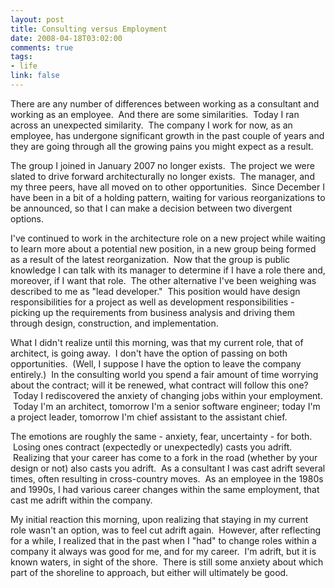 ```yaml
--- 
layout: post
title: Consulting versus Employment
date: 2008-04-18T03:02:00
comments: true
tags:
- life
link: false
---
```

There are any number of differences between working as a consultant and working as an employee.  And there are some similarities.  Today I ran across an unexpected similarity.  The company I work for now, as an employee, has undergone significant growth in the past couple of years and they are going through all the growing pains you might expect as a result.

The group I joined in January 2007 no longer exists.  The project we were slated to drive forward architecturally no longer exists.  The manager, and my three peers, have all moved on to other opportunities.  Since December I have been in a bit of a holding pattern, waiting for various reorganizations to be announced, so that I can make a decision between two divergent options.

I've continued to work in the architecture role on a new project while waiting to learn more about a potential new position, in a new group being formed as a result of the latest reorganization.  Now that the group is public knowledge I can talk with its manager to determine if I have a role there and, moreover, if I want that role.  The other alternative I've been weighing was described to me as "lead developer."  This position would have design responsibilities for a project as well as development responsibilities - picking up the requirements from business analysis and driving them through design, construction, and implementation.

What I didn't realize until this morning, was that my current role, that of architect, is going away.  I don't have the option of passing on both opportunities.  (Well, I suppose I have the option to leave the company entirely.)  In the consulting world you spend a fair amount of time worrying about the contract; will it be renewed, what contract will follow this one?  Today I rediscovered the anxiety of changing jobs within your employment.  Today I'm an architect, tomorrow I'm a senior software engineer; today I'm a project leader, tomorrow I'm chief assistant to the assistant chief.

The emotions are roughly the same - anxiety, fear, uncertainty - for both.  Losing ones contract (expectedly or unexpectedly) casts you adrift.  Realizing that your career has come to a fork in the road (whether by your design or not) also casts you adrift.  As a consultant I was cast adrift several times, often resulting in cross-country moves.  As an employee in the 1980s and 1990s, I had various career changes within the same employment, that cast me adrift within the company.

My initial reaction this morning, upon realizing that staying in my current role wasn't an option, was to feel cut adrift again.  However, after reflecting for a while, I realized that in the past when I "had" to change roles within a company it always was good for me, and for my career.  I'm adrift, but it is known waters, in sight of the shore.  There is still some anxiety about which part of the shoreline to approach, but either will ultimately be good.
